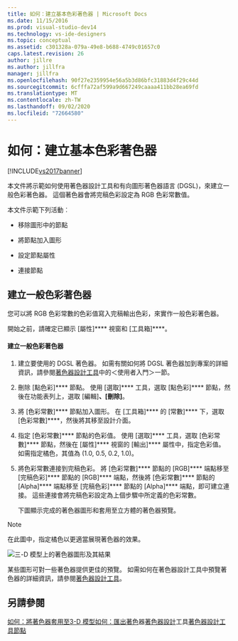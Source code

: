 ```yaml
---
title: 如何：建立基本色彩著色器 | Microsoft Docs
ms.date: 11/15/2016
ms.prod: visual-studio-dev14
ms.technology: vs-ide-designers
ms.topic: conceptual
ms.assetid: c301328a-079a-49e8-b688-4749c01657c0
caps.latest.revision: 26
author: jillre
ms.author: jillfra
manager: jillfra
ms.openlocfilehash: 90f27e2359954e56a5b3d86bfc31883d4f29c44d
ms.sourcegitcommit: 6cfffa72af599a9d667249caaaa411bb28ea69fd
ms.translationtype: MT
ms.contentlocale: zh-TW
ms.lasthandoff: 09/02/2020
ms.locfileid: "72664580"
---
```

# <a name="how-to-create-a-basic-color-shader"></a>如何：建立基本色彩著色器
[!INCLUDE[vs2017banner](../includes/vs2017banner.md)]

本文件將示範如何使用著色器設計工具和有向圖形著色器語言 (DGSL)，來建立一般色彩著色器。 這個著色器會將完稿色彩設定為 RGB 色彩常數值。

 本文件示範下列活動︰

- 移除圖形中的節點

- 將節點加入圖形

- 設定節點屬性

- 連接節點

## <a name="creating-a-flat-color-shader"></a>建立一般色彩著色器
 您可以將 RGB 色彩常數的色彩值寫入完稿輸出色彩，來實作一般色彩著色器。

 開始之前，請確定已顯示 [屬性]**** 視窗和 [工具箱]****。

#### <a name="to-create-a-flat-color-shader"></a>建立一般色彩著色器

1. 建立要使用的 DGSL 著色器。 如需有關如何將 DGSL 著色器加到專案的詳細資訊，請參閱[著色器設計工具](../designers/shader-designer.md)中的＜使用者入門＞一節。

2. 刪除 [點色彩]**** 節點。 使用 [選取]**** 工具，選取 [點色彩]**** 節點，然後在功能表列上，選取 [編輯]****、[刪除]****。

3. 將 [色彩常數]**** 節點加入圖形。 在 [工具箱]**** 的 [常數]**** 下，選取 [色彩常數]****，然後將其移至設計介面。

4. 指定 [色彩常數]**** 節點的色彩值。 使用 [選取]**** 工具，選取 [色彩常數]**** 節點，然後在 [屬性]**** 視窗的 [輸出]**** 屬性中，指定色彩值。 如需指定橘色，其值為 (1.0, 0.5, 0.2, 1.0)。

5. 將色彩常數連接到完稿色彩。 將 [色彩常數]**** 節點的 [RGB]**** 端點移至 [完稿色彩]**** 節點的 [RGB]**** 端點，然後將 [色彩常數]**** 節點的 [Alpha]**** 端點移至 [完稿色彩]**** 節點的 [Alpha]**** 端點，即可建立連接。 這些連接會將完稿色彩設定為上個步驟中所定義的色彩常數。

   下圖顯示完成的著色器圖形和套用至立方體的著色器預覽。

> [!NOTE]
> 在此圖中，指定橘色以更適當展現著色器的效果。

 ![三&#45;D 模型上的著色器圖形及其結果](../designers/media/digit-flat-color-effect.png "數位-平面色彩效果")

 某些圖形可對一些著色器提供更佳的預覽。 如需如何在著色器設計工具中預覽著色器的詳細資訊，請參閱[著色器設計工具](../designers/shader-designer.md)。

## <a name="see-also"></a>另請參閱
 [如何：將著色器套用至3-D 模型](../designers/how-to-apply-a-shader-to-a-3-d-model.md)[如何：匯出著色](../designers/how-to-export-a-shader.md)器[著色器設計](../designers/shader-designer.md)工具[著色器設計工具節點](../designers/shader-designer-nodes.md)
